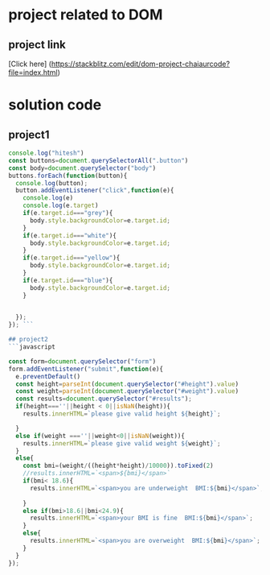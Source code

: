 # project related to DOM
## project link
[Click here] (https://stackblitz.com/edit/dom-project-chaiaurcode?file=index.html)
# solution code
## project1
```javascript
console.log("hitesh")
const buttons=document.querySelectorAll(".button")
const body=document.querySelector("body")
buttons.forEach(function(button){
  console.log(button);
  button.addEventListener("click",function(e){
    console.log(e)
    console.log(e.target)
    if(e.target.id==="grey"){
      body.style.backgroundColor=e.target.id;
    }
    if(e.target.id==="white"){
      body.style.backgroundColor=e.target.id;
    }
    if(e.target.id==="yellow"){
      body.style.backgroundColor=e.target.id;
    }
    if(e.target.id==="blue"){
      body.style.backgroundColor=e.target.id;
    }
    

  });
}); ```

## project2
```javascript

const form=document.querySelector("form")
form.addEventListener("submit",function(e){
  e.preventDefault()
  const height=parseInt(document.querySelector("#height").value)
  const weight=parseInt(document.querySelector("#weight").value)
  const results=document.querySelector("#results");
  if(height===''||height < 0||isNaN(height)){
    results.innerHTML=`please give valid height ${height}`;

  }
  else if(weight ===''||weight<0||isNaN(weight)){
    results.innerHTML=`please give valid weight ${weight}`;
  }
  else{
    const bmi=(weight/((height*height)/10000)).toFixed(2)
    //results.innerHTML=`<span>${bmi}</span>`
    if(bmi< 18.6){
      results.innerHTML=`<span>you are underweight  BMI:${bmi}</span>`;
      
    }
    else if(bmi>18.6||bmi<24.9){
      results.innerHTML=`<span>your BMI is fine  BMI:${bmi}</span>`;
    }
    else{
      results.innerHTML=`<span>you are overweight  BMI:${bmi}</span>`;
    }
  }  
});


```